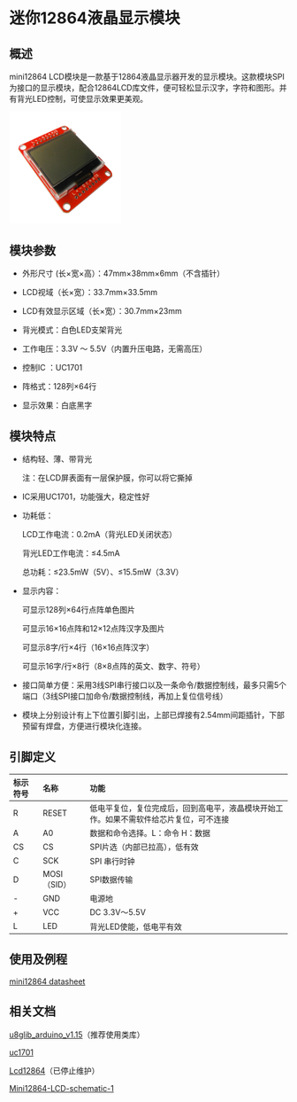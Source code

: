 # 迷你12864液晶显示模块

## 概述

mini12864 LCD模块是一款基于12864液晶显示器开发的显示模块。这款模块SPI为接口的显示模块，配合12864LCD库文件，便可轻松显示汉字，字符和图形。并有背光LED控制，可使显示效果更美观。

<img src="../img/OJZT10/01.jpg" width=40% />

## 模块参数

+ 外形尺寸 (长×宽×高）：47mm×38mm×6mm（不含插针）

+ LCD视域（长×宽）：33.7mm×33.5mm

+ LCD有效显示区域（长×宽）：30.7mm×23mm

+ 背光模式：白色LED支架背光

+ 工作电压：3.3V ～ 5.5V（内置升压电路，无需高压）

+ 控制IC ：UC1701

+ 阵格式：128列×64行

+ 显示效果：白底黑字

## 模块特点

+ 结构轻、薄、带背光 

     注：在LCD屏表面有一层保护膜，你可以将它撕掉

+ IC采用UC1701，功能强大，稳定性好

+ 功耗低：

     LCD工作电流：0.2mA（背光LED关闭状态）

     背光LED工作电流：≤4.5mA

     总功耗：≤23.5mW（5V）、≤15.5mW（3.3V）

+ 显示内容：

     可显示128列×64行点阵单色图片

     可显示16×16点阵和12×12点阵汉字及图片

     可显示8字/行×4行（16×16点阵汉字）

     可显示16字/行×8行（8×8点阵的英文、数字、符号）


+ 接口简单方便：采用3线SPI串行接口以及一条命令/数据控制线，最多只需5个端口（3线SPI接口加命令/数据控制线，再加上复位信号线）

+ 模块上分别设计有上下位置引脚引出，上部已焊接有2.54mm间距插针，下部预留有焊盘，方便进行模块化连接。

## 引脚定义

|标示符号|名称 |功能|
|:--|:--|:--|
|R |RESET |	低电平复位，复位完成后，回到高电平，液晶模块开始工作。如果不需软件给芯片复位，可不连接|
|A |A0 	|数据和命令选择。L：命令 H：数据|
|CS |CS |SPI片选（内部已拉高），低有效|
|C |SCK |SPI	串行时钟|
|D |MOSI（SID）|SPI数据传输|
|- |GND |电源地|
|+ 	|VCC |DC 3.3V～5.5V|
|L 	|LED |背光LED使能，低电平有效|

## 使用及例程

[mini12864 datasheet](http://www.openjumper.cn/wp-content/uploads/2013/09/mini12864-datasheet.pdf)

## 相关文档

[u8glib_arduino_v1.15](http://www.openjumper.cn/wp-content/uploads/2013/09/u8glib_arduino_v1.15.zip)（推荐使用类库）

[uc1701](http://www.openjumper.cn/wp-content/uploads/2013/09/uc1701.pdf)

[Lcd12864](http://www.openjumper.cn/wp-content/uploads/2013/09/Lcd12864.zip)（已停止维护）

[Mini12864-LCD-schematic-1](http://www.openjumper.cn/wp-content/uploads/2013/09/Mini12864-LCD-schematic-1.pdf)